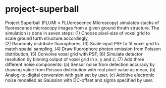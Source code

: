 # project-superball
Project Superball (FLUMI = FLUorescence MIcroscopy) simulates stacks of fluorescence microscopy images from a given ground thruth structure. 
The simulation is done in seven steps: (1) Choose pixel-size of voxel grid to scale ground turth structure accordingly,  
(2) Randomly distribute fluorophores, (3) Scale input PSF to fit voxel grid to match spatial sampling, (4) Draw fluorophore photon emission from Poisson distribution, (5) Convolve voxel grid with PSF, (6) Simulate detector resolution by binning output of voxel grid in x, y and z, (7) Add three different noise components: (a) Sensor noise from detection accuracy by drawing value from Poisson distribution with real pixel-value as mean, (b) Analog-to-digital conversion with gain set by user, (c) Additive electronic noise modelled as Gaussian with DC-offset and sigma specified by user.
